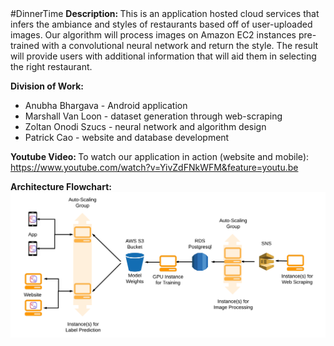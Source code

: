 <snippet>
  <content>
#DinnerTime
<b>Description: </b>
This is an application hosted cloud services that infers the ambiance and styles of restaurants based off of user-uploaded images.  Our algorithm will process images on Amazon EC2 instances pre-trained with a convolutional neural network and return the style. The result will provide users with additional information that will aid them in selecting the right restaurant.

<b>Division of Work:</b>
* Anubha Bhargava - Android application
* Marshall Van Loon -  dataset generation through web-scraping
* Zoltan Onodi Szucs - neural network and algorithm design
* Patrick Cao - website and database development

<b>Youtube Video: </b>
To watch our application in action (website and mobile): 
https://www.youtube.com/watch?v=YivZdFNkWFM&feature=youtu.be

<b>Architecture Flowchart:</b>
![alt tag](https://github.com/Patricknew/DinnerTime/blob/master/Architecture.png)
